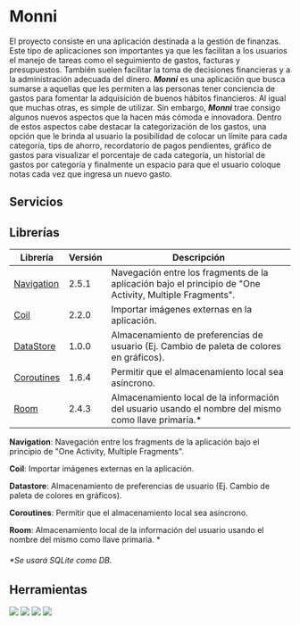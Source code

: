 # Monni
El proyecto consiste en una aplicación destinada a la gestión de finanzas. Este tipo de aplicaciones son importantes ya que les facilitan a los usuarios el manejo de tareas como el seguimiento de gastos, facturas y presupuestos. También suelen facilitar la toma de decisiones financieras y a la administración adecuada del dinero. ___Monni___ es una aplicación que busca sumarse a aquellas que les permiten a las personas tener conciencia de gastos para fomentar la adquisición de buenos hábitos financieros. Al igual que muchas otras, es simple de utilizar. Sin embargo, ___Monni___ trae consigo algunos nuevos aspectos que la hacen más cómoda e innovadora. Dentro de estos aspectos cabe destacar la categorización de los gastos, una opción que le brinda al usuario la posibilidad de colocar un límite para cada categoría, tips de ahorro, recordatorio de pagos pendientes, gráfico de gastos para visualizar el porcentaje de cada categoría, un historial de gastos por categoría y finalmente un espacio para que el usuario coloque notas cada vez que ingresa un nuevo gasto. 

## Servicios

## Librerías

| Librería     | Versión    | Descripción                                               |
|------------  | -------------  |  -------------                                        |
| [Navigation](https://developer.android.com/guide/navigation/navigation-getting-started) | 2.5.1 | Navegación entre los fragments de la aplicación bajo el principio de "One Activity, Multiple Fragments". |
| [Coil](https://coil-kt.github.io/coil/) | 2.2.0 | Importar imágenes externas en la aplicación. |
| [DataStore](https://developer.android.com/topic/libraries/architecture/datastore?hl=es-419) | 1.0.0 | Almacenamiento de preferencias de usuario (Ej. Cambio de paleta de colores en gráficos). |
| [Coroutines](https://developer.android.com/kotlin/coroutines?hl=es-419&gclid=CjwKCAjw7eSZBhB8EiwA60kCWwrUNhtfAPT9YFdGpHYCzslJjl9MMANZbVu2RFohfVNMfL4KrgC2XRoCMq4QAvD_BwE&gclsrc=aw.ds) | 1.6.4 | Permitir que el almacenamiento local sea asíncrono. |
| [Room](https://developer.android.com/training/data-storage/room) | 2.4.3 | Almacenamiento local de la información del usuario usando el nombre del mismo como llave primaria.* |

**Navigation**: Navegación entre los fragments de la aplicación bajo el principio de "One Activity, Multiple Fragments".

**Coil**: Importar imágenes externas en la aplicación. 

**Datastore**: Almacenamiento de preferencias de usuario (Ej. Cambio de paleta de colores en gráficos). 

**Coroutines**: Permitir que el almacenamiento local sea asíncrono.

**Room**: Almacenamiento local de la información del usuario usando el nombre del mismo como llave primaria. *

###### *Se usará SQLite como DB.

## Herramientas

<img src="https://img.shields.io/badge/Android%20Studio-3DDC84.svg?style=for-the-badge&logo=Android-Studio&logoColor=white"/>
<img src="https://img.shields.io/badge/Kotlin-7F52FF.svg?style=for-the-badge&logo=Kotlin&logoColor=white"/>
<img src="https://img.shields.io/badge/SQLite-003B57.svg?style=for-the-badge&logo=SQLite&logoColor=white"/>
<img src="https://img.shields.io/badge/Coil-000000.svg?style=for-the-badge&logo=Coil&logoColor=white"/>
